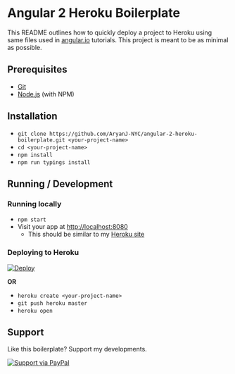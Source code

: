 # Angular 2 Heroku Boilerplate
This README outlines how to quickly deploy a project to Heroku using same files used in [angular.io](https://angular.io) tutorials. This project is meant to be as minimal as possible.

## Prerequisites
* [Git](http://git-scm.com/)
* [Node.js](http://nodejs.org/) (with NPM)

## Installation
* `git clone https://github.com/AryanJ-NYC/angular-2-heroku-boilerplate.git <your-project-name>`
* `cd <your-project-name>`
* `npm install`
* `npm run typings install`

## Running / Development
### Running locally
* `npm start`
* Visit your app at [http://localhost:8080](http://localhost:8080)
  * This should be similar to my [Heroku site](https://angular-2-heroku-boilerplate.herokuapp.com/)

### Deploying to Heroku
[![Deploy](https://www.herokucdn.com/deploy/button.svg)](https://heroku.com/deploy)

**OR**

* `heroku create <your-project-name>`
* `git push heroku master`
* `heroku open`

## Support
Like this boilerplate? Support my developments.

[![Support via PayPal](https://cdn.rawgit.com/twolfson/paypal-github-button/1.0.0/dist/button.svg)](https://www.paypal.me/AryanJ)
